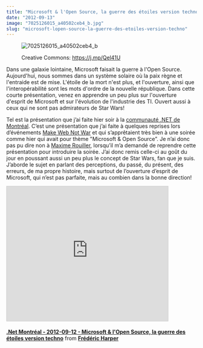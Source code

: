 ```yaml
---
title: "Microsoft & l'Open Source, la guerre des étoiles version techno"
date: "2012-09-13"
image: "7025126015_a40502ceb4_b.jpg"
slug: "microsoft-lopen-source-la-guerre-des-etoiles-version-techno"
---
```


<figure>

![](images/7025126015_a40502ceb4_b.jpg "7025126015_a40502ceb4_b")

<figcaption>

Creative Commons: https://j.mp/Qel41U

</figcaption>

</figure>

Dans une galaxie lointaine, Microsoft faisait la guerre à l'Open Source. Aujourd'hui, nous sommes dans un système solaire où la paix règne et l'entraide est de mise. L'étoile de la mort n'est plus, et l'ouverture, ainsi que l'interopérabilité sont les mots d'ordre de la nouvelle république. Dans cette courte présentation, venez en apprendre un peu plus sur l'ouverture d'esprit de Microsoft et sur l'évolution de l'industrie des TI. Ouvert aussi à ceux qui ne sont pas admirateurs de Star Wars!

Tel est la présentation que j’ai faite hier soir à la [communauté .NET de Montréal](https://www.dotnetmontreal.com/). C’est une présentation que j’ai faite à quelques reprises lors d’événements [Make Web Not War](https://webnotwar.ca/) et qui s’apprêtaient très bien à une soirée comme hier qui avait pour thème "Microsoft & Open Source”. Je n’ai donc pas pu dire non à [Maxime Rouiller](https://blog.decayingcode.com/), lorsqu’il m’a demandé de reprendre cette présentation pour introduire la soirée. J’ai donc remis celle-ci au goût du jour en poussant aussi un peu plus le concept de Star Wars, fan que je suis. J’aborde le sujet en parlant des perceptions, du passé, du présent, des erreurs, de ma propre histoire, mais surtout de l’ouverture d’esprit de Microsoft, qui n’est pas parfaite, mais au combien dans la bonne direction!

<iframe src="https://www.slideshare.net/slideshow/embed_code/key/qD9RIgin66F90U" width="427" height="356" frameborder="0" marginwidth="0" marginheight="0" scrolling="no" style="border:1px solid #CCC;border-width:1px;margin-bottom:5px;max-width:100%" allowfullscreen></iframe>

**[.Net Montréal - 2012-09-12 - Microsoft & l'Open Source, la guerre des étoiles version techno](https://www.slideshare.net/fredericharper/net-montral-20120912-microsoft-lopen-source-la-guerre-des-toiles-version-techno ".Net Montréal - 2012-09-12 - Microsoft & l'Open Source, la guerre des étoiles version techno")** from **[Frédéric Harper](https://www.slideshare.net/fredericharper)**

